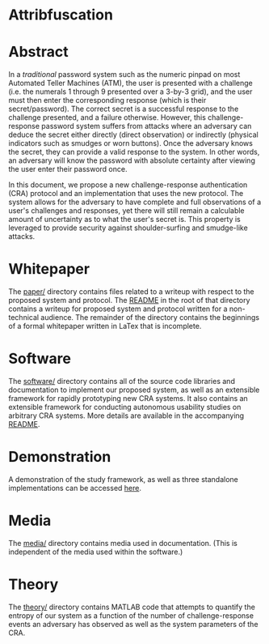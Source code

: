 # Attribfuscation

# Abstract

In a *traditional* password system such as the numeric pinpad on most Automated Teller Machines (ATM), the user is presented with a challenge (i.e. the numerals 1 through 9 presented over a 3-by-3 grid), and the user must then enter the corresponding response (which is their secret/password). The correct secret is a successful response to the challenge presented, and a failure otherwise. However, this challenge-response password system suffers from attacks where an adversary can deduce the secret either directly (direct observation) or indirectly (physical indicators such as smudges or worn buttons). Once the adversary knows the secret, they can provide a valid response to the system. In other words, an adversary will know the password with absolute certainty after viewing the user enter their password once.

In this document, we propose a new challenge-response authentication (CRA) protocol and an implementation that uses the new protocol. The system allows for the adversary to have complete and full observations of a user's challenges and responses, yet there will still remain a calculable amount of uncertainty as to what the user's secret is. This property is leveraged to provide security against shoulder-surfing and smudge-like attacks.

# Whitepaper

The [paper/](paper/) directory contains files related to a writeup with respect to the proposed system and protocol.
The [README](paper/README.md) in the root of that directory contains a writeup for proposed system and protocol written for a non-technical audience.
The remainder of the directory contains the beginnings of a formal whitepaper written in LaTex that is incomplete.

# Software
The [software/](software) directory contains all of the source code libraries and documentation to implement our proposed system, as well as an extensible framework for rapidly prototyping new CRA systems. It also contains an extensible framework for conducting autonomous usability studies on arbitrary CRA systems.
More details are available in the accompanying [README](software/README.md).

# Demonstration
A demonstration of the study framework, as well as three standalone implementations can be accessed [here](software/www/index.html).

# Media
The [media/](media/) directory contains media used in documentation. (This is independent of the media used within the software.)

# Theory
The [theory/](theory/) directory contains MATLAB code that attempts to quantify the entropy of our system as a function of the number of challenge-response events an adversary has observed as well as the system parameters of the CRA.
